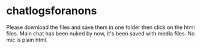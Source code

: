 # chatlogsforanons
Please download the files and save them in one folder then click on the html files.
Main chat has been nuked by now, it's been saved with media files. No mic is plain html. 
